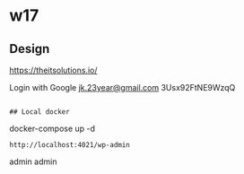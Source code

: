 # w17
## Design

https://theitsolutions.io/


Login with Google
jk.23year@gmail.com
3Usx92FtNE9WzqQ

```

## Local docker
```

docker-compose up -d

```
http://localhost:4021/wp-admin
```

admin
admin

```

```
